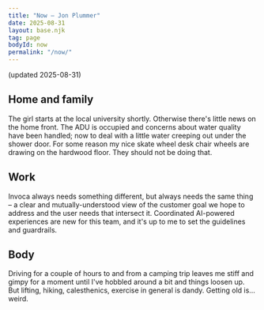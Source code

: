 ```yaml
---
title: "Now – Jon Plummer"
date: 2025-08-31
layout: base.njk
tag: page
bodyId: now
permalink: "/now/"
---
```

(updated 2025-08-31)

## Home and family

The girl starts at the local university shortly. Otherwise there's little news on the home front. The ADU is occupied and concerns about water quality have been handled; now to deal with a little water creeping out under the shower door. For some reason my nice skate wheel desk chair wheels are drawing on the hardwood floor. They should not be doing that.

## Work

Invoca always needs something different, but always needs the same thing – a clear and mutually-understood view of the customer goal we hope to address and the user needs that intersect it. Coordinated AI-powered experiences are new for this team, and it's up to me to set the guidelines and guardrails.

## Body

Driving for a couple of hours to and from a camping trip leaves me stiff and gimpy for a moment until I've hobbled around a bit and things loosen up. But lifting, hiking, calesthenics, exercise in general is dandy. Getting old is…weird.